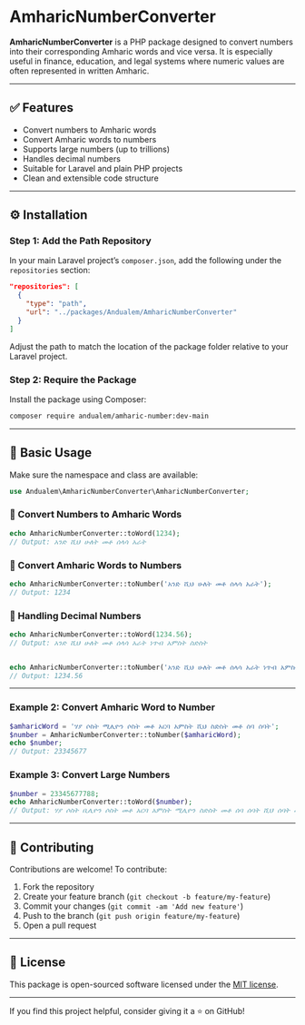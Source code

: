 # AmharicNumberConverter

**AmharicNumberConverter** is a PHP package designed to convert numbers into their corresponding Amharic words and vice versa. It is especially useful in finance, education, and legal systems where numeric values are often represented in written Amharic.

---

## ✅ Features

- Convert numbers to Amharic words
- Convert Amharic words to numbers
- Supports large numbers (up to trillions)
- Handles decimal numbers
- Suitable for Laravel and plain PHP projects
- Clean and extensible code structure

---

## ⚙️ Installation

### Step 1: Add the Path Repository

In your main Laravel project’s `composer.json`, add the following under the `repositories` section:

```json
"repositories": [
  {
    "type": "path",
    "url": "../packages/Andualem/AmharicNumberConverter"
  }
]
```

Adjust the path to match the location of the package folder relative to your Laravel project.

### Step 2: Require the Package

Install the package using Composer:

```bash
composer require andualem/amharic-number:dev-main
```

---

## 🚀 Basic Usage

Make sure the namespace and class are available:

```php
use Andualem\AmharicNumberConverter\AmharicNumberConverter;
```

### 🔢 Convert Numbers to Amharic Words

```php
echo AmharicNumberConverter::toWord(1234);
// Output: አንድ ሺህ ሁለት መቶ ሰላሳ አራት
```

### 🔡 Convert Amharic Words to Numbers

```php
echo AmharicNumberConverter::toNumber('አንድ ሺህ ሁለት መቶ ሰላሳ አራት');
// Output: 1234
```

### 💠 Handling Decimal Numbers

```php
echo AmharicNumberConverter::toWord(1234.56);
// Output: አንድ ሺህ ሁለት መቶ ሰላሳ አራት ነጥብ አምስት ስድስት


echo AmharicNumberConverter::toNumber('አንድ ሺህ ሁለት መቶ ሰላሳ አራት ነጥብ አምስት ስድስት');
// Output: 1234.56
```

---


### Example 2: Convert Amharic Word to Number

```php
$amharicWord = 'ሃያ ሶስት ሚሊዮን ሶስት መቶ አርባ አምስት ሺህ ስድስት መቶ ሰባ ሰባት';
$number = AmharicNumberConverter::toNumber($amharicWord);
echo $number;
// Output: 23345677
```

### Example 3: Convert Large Numbers

```php
$number = 23345677788;
echo AmharicNumberConverter::toWord($number);
// Output: ሃያ ሶስት ቢሊዮን ሶስት መቶ አርባ አምስት ሚሊዮን ስድስት መቶ ሰባ ሰባት ሺህ ሰባት መቶ ሰማንያ ስምንት
```

---

## 🤝 Contributing

Contributions are welcome! To contribute:

1. Fork the repository
2. Create your feature branch (`git checkout -b feature/my-feature`)
3. Commit your changes (`git commit -am 'Add new feature'`)
4. Push to the branch (`git push origin feature/my-feature`)
5. Open a pull request

---

## 📄 License

This package is open-sourced software licensed under the [MIT license](https://opensource.org/licenses/MIT).

---


If you find this project helpful, consider giving it a ⭐ on GitHub!
